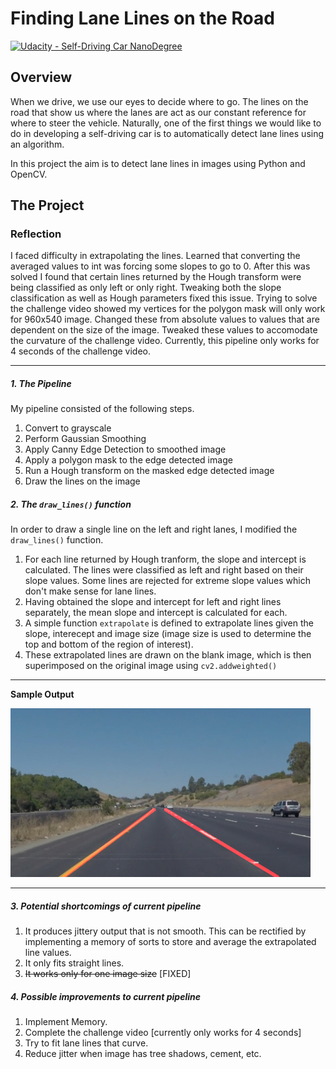# **Finding Lane Lines on the Road**
[![Udacity - Self-Driving Car NanoDegree](https://s3.amazonaws.com/udacity-sdc/github/shield-carnd.svg)](http://www.udacity.com/drive)

Overview
---
When we drive, we use our eyes to decide where to go.  The lines on the road that show us where the lanes are act as our constant reference for where to steer the vehicle.  Naturally, one of the first things we would like to do in developing a self-driving car is to automatically detect lane lines using an algorithm.

In this project the aim is to detect lane lines in images using Python and OpenCV.

The Project
---

### Reflection
I faced difficulty in extrapolating the lines. Learned that converting the averaged values to int was forcing some slopes to go to 0. After this was solved I found that certain lines returned by the Hough transform were being classified as only left or only right. Tweaking both the slope classification as well as Hough parameters fixed this issue. Trying to solve the challenge video showed my vertices for the polygon mask will only work for 960x540 image. Changed these from absolute values to values that are dependent on the size of the image. Tweaked these values to accomodate the curvature of the challenge video. Currently, this pipeline only works for 4 seconds of the challenge video. 
<hr>

##### 1. The Pipeline

My pipeline consisted of the following steps.
1. Convert to grayscale
2. Perform Gaussian Smoothing
3. Apply Canny Edge Detection to smoothed image
4. Apply a polygon mask to the edge detected image
5. Run a Hough transform on the masked edge detected image
6. Draw the lines on the image

##### 2. The `draw_lines()` function

In order to draw a single line on the left and right lanes, I modified the `draw_lines()` function.
1. For each line returned by Hough tranform, the slope and intercept is calculated. The lines were classified as left and right based on their slope values. Some lines are rejected for extreme slope values which don't make sense for lane lines. 
2. Having obtained the slope and intercept for left and right lines separately, the mean slope and intercept is calculated for each. 
3. A simple function `extrapolate` is defined to extrapolate lines given the slope, interecept and image size (image size is used to determine the top and bottom of the region of interest). 
4. These extrapolated lines are drawn on the blank image, which is then superimposed on the original image using `cv2.addweighted()`

<hr>

__Sample Output__

<img src="./test_images_output/opsolidYellowCurve.jpg" width="480" alt="Sample Output" />

<hr>

##### 3. Potential shortcomings of current pipeline
1. It produces jittery output that is not smooth. This can be rectified by implementing a memory of sorts to store and average the extrapolated line values. 
2. It only fits straight lines. 
3. ~~It works only for one image size~~ [FIXED]


##### 4. Possible improvements to current pipeline
1. Implement Memory. 
2. Complete the challenge video [currently only works for 4 seconds]
3. Try to fit lane lines that curve. 
4. Reduce jitter when image has tree shadows, cement, etc. 

